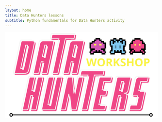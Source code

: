 ```yaml
---
layout: home
title: Data Hunters lessons
subtitle: Python fundamentals for Data Hunters activity
---
```


<center><img src="/assets/demo/logo.svg"></center>
